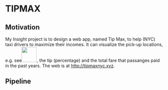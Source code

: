 # TIPMAX

## Motivation

My Insight project is to design a web app, named Tip Max, to help (NYC) taxi drivers to maximize their incomes. It can visualize the pick-up locations, e.g. see<img src="https://github.com/figures/fig1.png" width="48">, the tip (percentage) and the total fare that passanges paid in the past years. The web is at http://tipmaxnyc.xyz.


## Pipeline
